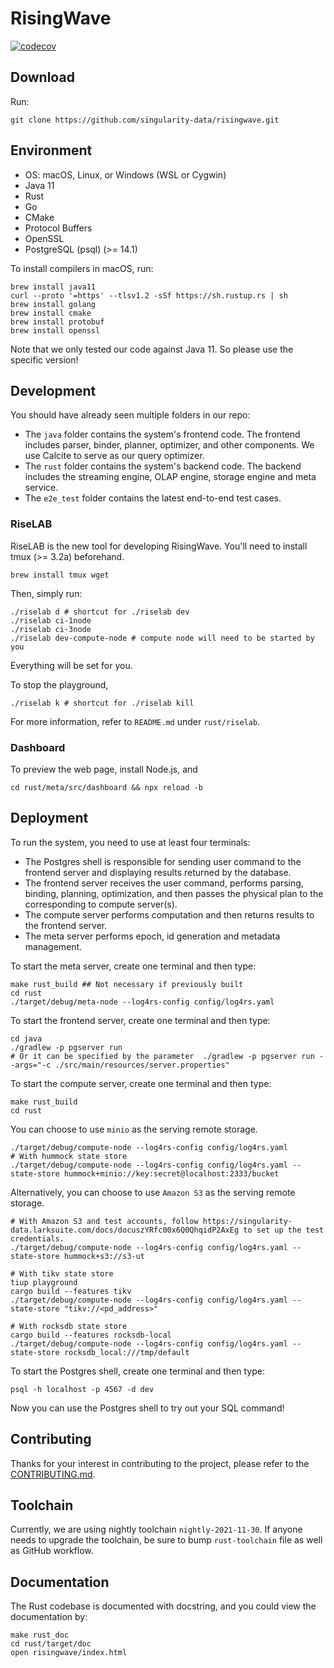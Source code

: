 # RisingWave
[![codecov](https://codecov.io/gh/singularity-data/risingwave/branch/main/graph/badge.svg?token=C5ZX0L0GWK)](https://codecov.io/gh/singularity-data/risingwave)
## Download
Run:
```shell
git clone https://github.com/singularity-data/risingwave.git
```

## Environment
* OS: macOS, Linux, or Windows (WSL or Cygwin)
* Java 11
* Rust
* Go
* CMake
* Protocol Buffers
* OpenSSL
* PostgreSQL (psql) (>= 14.1)

To install compilers in macOS, run:
```shell
brew install java11
curl --proto '=https' --tlsv1.2 -sSf https://sh.rustup.rs | sh
brew install golang
brew install cmake
brew install protobuf
brew install openssl
```
Note that we only tested our code against Java 11. So please use the specific version!

## Development
You should have already seen multiple folders in our repo:
- The `java` folder contains the system's frontend code. The frontend includes parser, binder, planner,
optimizer, and other components. We use Calcite to serve as our query optimizer.
- The `rust` folder contains the system's backend code. The backend includes the streaming engine, OLAP
engine, storage engine and meta service.
- The `e2e_test` folder contains the latest end-to-end test cases.


### RiseLAB

RiseLAB is the new tool for developing RisingWave. You'll need to install tmux (>= 3.2a) beforehand.

```
brew install tmux wget
```

Then, simply run:

```
./riselab d # shortcut for ./riselab dev
./riselab ci-1node
./riselab ci-3node
./riselab dev-compute-node # compute node will need to be started by you
```

Everything will be set for you.

To stop the playground,

```
./riselab k # shortcut for ./riselab kill
```

For more information, refer to `README.md` under `rust/riselab`.

### Dashboard

To preview the web page, install Node.js, and

```
cd rust/meta/src/dashboard && npx reload -b
```

## Deployment
To run the system, you need to use at least four terminals:
- The Postgres shell is responsible for sending user command to the frontend server and displaying
results returned by the database.
- The frontend server receives the user command, performs parsing, binding, planning, optimization,
and then passes the physical plan to the corresponding to compute server(s).
- The compute server performs computation and then returns results to the frontend server.
- The meta server performs epoch, id generation and metadata management.

To start the meta server, create one terminal and then type:
```shell
make rust_build ## Not necessary if previously built
cd rust
./target/debug/meta-node --log4rs-config config/log4rs.yaml
```

To start the frontend server, create one terminal and then type:
```shell
cd java
./gradlew -p pgserver run 
# Or it can be specified by the parameter  ./gradlew -p pgserver run --args="-c ./src/main/resources/server.properties"
```

To start the compute server, create one terminal and then type:
```shell
make rust_build
cd rust
```
You can choose to use `minio` as the serving remote storage.
```shell
./target/debug/compute-node --log4rs-config config/log4rs.yaml
# With hummock state store
./target/debug/compute-node --log4rs-config config/log4rs.yaml --state-store hummock+minio://key:secret@localhost:2333/bucket
```
Alternatively, you can choose to use `Amazon S3` as the serving remote storage.
```shell
# With Amazon S3 and test accounts, follow https://singularity-data.larksuite.com/docs/docuszYRfc00x6Q0QhqidP2AxEg to set up the test credentials.
./target/debug/compute-node --log4rs-config config/log4rs.yaml --state-store hummock+s3://s3-ut
```

```shell
# With tikv state store
tiup playground
cargo build --features tikv
./target/debug/compute-node --log4rs-config config/log4rs.yaml --state-store "tikv://<pd_address>"
```

```shell
# With rocksdb state store
cargo build --features rocksdb-local
./target/debug/compute-node --log4rs-config config/log4rs.yaml --state-store rocksdb_local:///tmp/default
```

To start the Postgres shell, create one terminal and then type:
```shell
psql -h localhost -p 4567 -d dev
```

Now you can use the Postgres shell to try out your SQL command!

## Contributing
Thanks for your interest in contributing to the project, please refer to the [CONTRIBUTING.md](https://github.com/singularity-data/risingwave/blob/main/CONTRIBUTING.md).

## Toolchain
Currently, we are using nightly toolchain `nightly-2021-11-30`. If anyone needs to upgrade
the toolchain, be sure to bump `rust-toolchain` file as well as GitHub workflow.

## Documentation

The Rust codebase is documented with docstring, and you could view the documentation by:

```shell
make rust_doc
cd rust/target/doc
open risingwave/index.html
```
